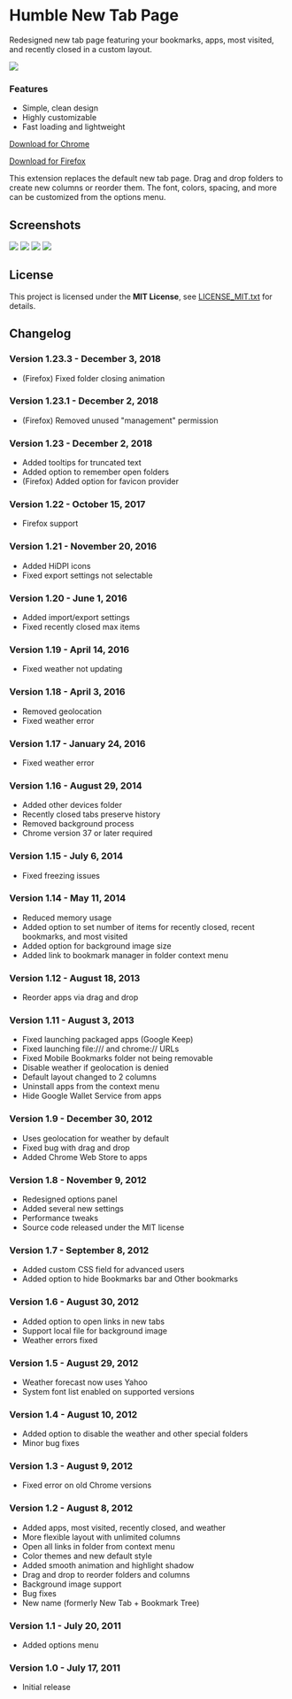 Humble New Tab Page
===================

Redesigned new tab page featuring your bookmarks, apps, most visited, and recently closed in a custom layout.

![](media/shot.1.png)

### Features

- Simple, clean design
- Highly customizable
- Fast loading and lightweight

[Download for Chrome](https://chrome.google.com/webstore/detail/mfgdmpfihlmdekaclngibpjhdebndhdj)

[Download for Firefox](https://addons.mozilla.org/firefox/addon/humble-new-tab/)

This extension replaces the default new tab page. Drag and drop folders to create new columns or reorder them. The font, colors, spacing, and more can be customized from the options menu.


Screenshots
-----------
![](media/shot.2.png)
![](media/shot.3.png)
![](media/shot.4.png)
![](media/shot.5.png)


License
-------

This project is licensed under the **MIT License**, see [LICENSE_MIT.txt](LICENSE_MIT.txt) for details.


Changelog
---------

### Version 1.23.3 - December 3, 2018

- (Firefox) Fixed folder closing animation

### Version 1.23.1 - December 2, 2018

- (Firefox) Removed unused "management" permission

### Version 1.23 - December 2, 2018

- Added tooltips for truncated text
- Added option to remember open folders
- (Firefox) Added option for favicon provider

### Version 1.22 - October 15, 2017

- Firefox support

### Version 1.21 - November 20, 2016

- Added HiDPI icons
- Fixed export settings not selectable

### Version 1.20 - June 1, 2016

- Added import/export settings
- Fixed recently closed max items

### Version 1.19 - April 14, 2016

- Fixed weather not updating

### Version 1.18 - April 3, 2016

- Removed geolocation
- Fixed weather error

### Version 1.17 - January 24, 2016

- Fixed weather error

### Version 1.16 - August 29, 2014

- Added other devices folder
- Recently closed tabs preserve history
- Removed background process
- Chrome version 37 or later required

### Version 1.15 - July 6, 2014

- Fixed freezing issues

### Version 1.14 - May 11, 2014

- Reduced memory usage
- Added option to set number of items for recently closed, recent bookmarks, and most visited
- Added option for background image size
- Added link to bookmark manager in folder context menu

### Version 1.12 - August 18, 2013

- Reorder apps via drag and drop

### Version 1.11 - August 3, 2013

- Fixed launching packaged apps (Google Keep)
- Fixed launching file:/// and chrome:// URLs
- Fixed Mobile Bookmarks folder not being removable
- Disable weather if geolocation is denied
- Default layout changed to 2 columns
- Uninstall apps from the context menu
- Hide Google Wallet Service from apps

### Version 1.9 - December 30, 2012

- Uses geolocation for weather by default
- Fixed bug with drag and drop
- Added Chrome Web Store to apps

### Version 1.8 - November 9, 2012

- Redesigned options panel
- Added several new settings
- Performance tweaks
- Source code released under the MIT license

### Version 1.7 - September 8, 2012

- Added custom CSS field for advanced users
- Added option to hide Bookmarks bar and Other bookmarks

### Version 1.6 - August 30, 2012

- Added option to open links in new tabs
- Support local file for background image
- Weather errors fixed

### Version 1.5 - August 29, 2012

- Weather forecast now uses Yahoo
- System font list enabled on supported versions

### Version 1.4 - August 10, 2012

- Added option to disable the weather and other special folders
- Minor bug fixes

### Version 1.3 - August 9, 2012

- Fixed error on old Chrome versions

### Version 1.2 - August 8, 2012

- Added apps, most visited, recently closed, and weather
- More flexible layout with unlimited columns
- Open all links in folder from context menu
- Color themes and new default style
- Added smooth animation and highlight shadow
- Drag and drop to reorder folders and columns
- Background image support
- Bug fixes
- New name (formerly New Tab + Bookmark Tree)

### Version 1.1 - July 20, 2011

- Added options menu

### Version 1.0 - July 17, 2011

- Initial release
